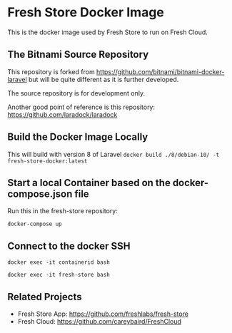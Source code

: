 
# Fresh Store Docker Image

This is the docker image used by Fresh Store to run on Fresh Cloud.

## The Bitnami Source Repository
This repository is forked from https://github.com/bitnami/bitnami-docker-laravel but will be quite different as it is further developed.

The source repository is for development only.

Another good point of reference is this repository: https://github.com/laradock/laradock

## Build the Docker Image Locally

This will build with version 8 of Laravel
`docker build ./8/debian-10/ -t fresh-store-docker:latest`

## Start a local Container based on the docker-compose.json file 
Run this in the fresh-store repository:

`docker-compose up`

## Connect to the docker SSH 

`docker exec -it containerid bash`

`docker exec -it fresh-store bash`

## Related Projects
- Fresh Store App: https://github.com/freshlabs/fresh-store
- Fresh Cloud: https://github.com/careybaird/FreshCloud